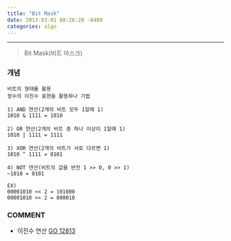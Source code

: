 ```yaml
---
title: "Bit Mask"
date: 2013-03-01 08:26:28 -0400
categories: algo
---
```

---

> Bit Mask(비트 마스크)

### 개념
```
비트의 형태를 활용
정수의 이진수 표현을 활용하나 기법

1) AND 연산(2개의 비트 모두 1일때 1)
1010 & 1111 = 1010

2) OR 연산(2개의 비트 중 하나 이상이 1일때 1)
1010 | 1111 = 1111

3) XOR 연산(2개의 비트가 서로 다르면 1)
1010 ^ 1111 = 0101

4) NOT 연산(비트의 값을 반전 1 >> 0, 0 >> 1)
~1010 = 0101

EX)
00001010 << 2 = 101000
00001010 >> 2 = 000010
```

### COMMENT
* 이진수 연산 [GO 12813]

[GO 12813]: https://www.acmicpc.net/problem/12813
